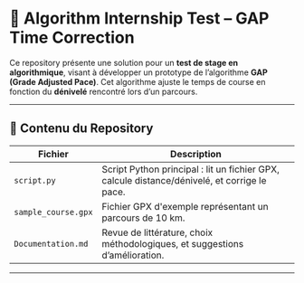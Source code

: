 # 🧠 Algorithm Internship Test – GAP Time Correction

Ce repository présente une solution pour un **test de stage en algorithmique**, visant à développer un prototype de l’algorithme **GAP (Grade Adjusted Pace)**. Cet algorithme ajuste le temps de course en fonction du **dénivelé** rencontré lors d’un parcours.

---

## 📁 Contenu du Repository

| Fichier                 | Description                                                                 |
|------------------------|-----------------------------------------------------------------------------|
| `script.py`            | Script Python principal : lit un fichier GPX, calcule distance/dénivelé, et corrige le pace. |
| `sample_course.gpx`    | Fichier GPX d'exemple représentant un parcours de 10 km.                    |
| `Documentation.md`     | Revue de littérature, choix méthodologiques, et suggestions d’amélioration. |

---







